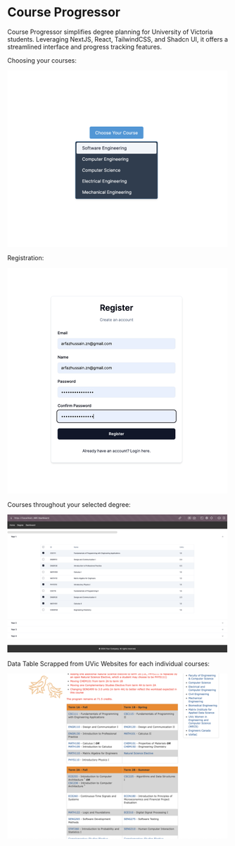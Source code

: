 <h1>Course Progressor</h1>
<p>Course Progressor simplifies degree planning for University of Victoria students. Leveraging NextJS, React, TailwindCSS, and Shadcn UI, it offers a streamlined interface and progress tracking features.</p>

<div style="align="center">
  <p>Choosing your courses:</p>    <img src="resources/1.png" alt="Image 1" width="500">
  <p>Registration:</p>    <img src="resources/2.png" alt="Image 2" width="500">
  <p>Courses throughout your selected degree:</p>    <img src="resources/3.png" alt="Image 3" width="500">
  <p>Data Table Scrapped from UVic Websites for each individual courses:</p>    <img src="resources/4.png" alt="Image 4" width="500">
</div>
